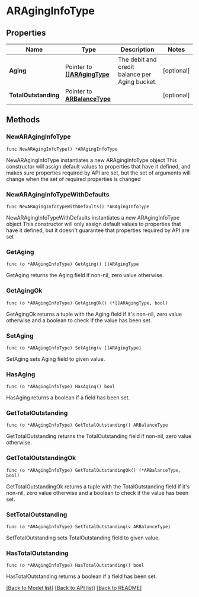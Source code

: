 # ARAgingInfoType

## Properties

Name | Type | Description | Notes
------------ | ------------- | ------------- | -------------
**Aging** | Pointer to [**[]ARAgingType**](ARAgingType.md) | The debit and credit balance per Aging bucket. | [optional] 
**TotalOutstanding** | Pointer to [**ARBalanceType**](ARBalanceType.md) |  | [optional] 

## Methods

### NewARAgingInfoType

`func NewARAgingInfoType() *ARAgingInfoType`

NewARAgingInfoType instantiates a new ARAgingInfoType object
This constructor will assign default values to properties that have it defined,
and makes sure properties required by API are set, but the set of arguments
will change when the set of required properties is changed

### NewARAgingInfoTypeWithDefaults

`func NewARAgingInfoTypeWithDefaults() *ARAgingInfoType`

NewARAgingInfoTypeWithDefaults instantiates a new ARAgingInfoType object
This constructor will only assign default values to properties that have it defined,
but it doesn't guarantee that properties required by API are set

### GetAging

`func (o *ARAgingInfoType) GetAging() []ARAgingType`

GetAging returns the Aging field if non-nil, zero value otherwise.

### GetAgingOk

`func (o *ARAgingInfoType) GetAgingOk() (*[]ARAgingType, bool)`

GetAgingOk returns a tuple with the Aging field if it's non-nil, zero value otherwise
and a boolean to check if the value has been set.

### SetAging

`func (o *ARAgingInfoType) SetAging(v []ARAgingType)`

SetAging sets Aging field to given value.

### HasAging

`func (o *ARAgingInfoType) HasAging() bool`

HasAging returns a boolean if a field has been set.

### GetTotalOutstanding

`func (o *ARAgingInfoType) GetTotalOutstanding() ARBalanceType`

GetTotalOutstanding returns the TotalOutstanding field if non-nil, zero value otherwise.

### GetTotalOutstandingOk

`func (o *ARAgingInfoType) GetTotalOutstandingOk() (*ARBalanceType, bool)`

GetTotalOutstandingOk returns a tuple with the TotalOutstanding field if it's non-nil, zero value otherwise
and a boolean to check if the value has been set.

### SetTotalOutstanding

`func (o *ARAgingInfoType) SetTotalOutstanding(v ARBalanceType)`

SetTotalOutstanding sets TotalOutstanding field to given value.

### HasTotalOutstanding

`func (o *ARAgingInfoType) HasTotalOutstanding() bool`

HasTotalOutstanding returns a boolean if a field has been set.


[[Back to Model list]](../README.md#documentation-for-models) [[Back to API list]](../README.md#documentation-for-api-endpoints) [[Back to README]](../README.md)


